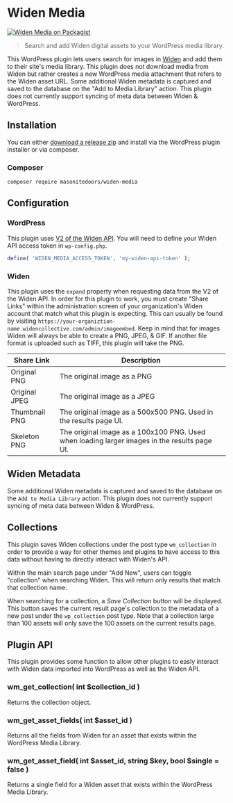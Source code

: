 # Widen Media

[![Widen Media on Packagist](https://img.shields.io/packagist/v/masonitedoors/widen-media.svg?style=flat)](https://packagist.org/packages/masonitedoors/widen-media)

> Search and add Widen digital assets to your WordPress media library.

This WordPress plugin lets users search for images in [Widen](https://www.widen.com/) and add them to their site's media library. This plugin does not download media from Widen but rather creates a new WordPress media attachment that refers to the Widen asset URL.
Some additional Widen metadata is captured and saved to the database on the "Add to Media Library" action. This plugin does not currently support syncing of meta data between Widen & WordPress.

## Installation

You can either [download a release zip](https://github.com/masonitedoors/widen-media/releases) and install via the WordPress plugin installer or via composer.

### Composer

```shell
composer require masonitedoors/widen-media
```

## Configuration

### WordPress

This plugin uses [V2 of the Widen API](https://widenv2.docs.apiary.io/). You will need to define your Widen API access token in `wp-config.php`.

```php
define( 'WIDEN_MEDIA_ACCESS_TOKEN', 'my-widen-api-token' );
```

### Widen

This plugin uses the `expand` property when requesting data from the V2 of the Widen API. In order for this plugin to work, you must create "Share Links" within the administration screen of your organization's Widen account that match what this plugin is expecting. This can usually be found by visiting `https://your-organiztion-name.widencollective.com/admin/imageembed`. Keep in mind that for images Widen will always be able to create a PNG, JPEG, & GIF. If another file format is uploaded such as TIFF, this plugin will take the PNG.

| Share Link    | Description                                                                                  |
| ------------- | -------------------------------------------------------------------------------------------- |
| Original PNG  | The original image as a PNG                                                                  |
| Original JPEG | The original image as a JPEG                                                                 |
| Thumbnail PNG | The original image as a 500x500 PNG. Used in the results page UI.                            |
| Skeleton PNG  | The original image as a 100x100 PNG. Used when loading larger images in the results page UI. |

## Widen Metadata

Some additional Widen metadata is captured and saved to the database on the `Add to Media Library` action. This plugin does not currently support syncing of meta data between Widen & WordPress.

## Collections

This plugin saves Widen collections under the post type `wm_collection` in order to provide a way for other themes and plugins to have access to this data without having to directly interact with Widen's API.

Within the main search page under "Add New", users can toggle "collection" when searching Widen. This will return only results that match that collection name.

When searching for a collection, a _Save Collection_ button will be displayed. This button saves the current result page's collection to the metadata of a new post under the `wp_collection` post type. Note that a collection large than 100 assets will only save the 100 assets on the current results page.

## Plugin API

This plugin provides some function to allow other plugins to easly interact with Widen data imported into WordPress as well as the Widen API.

### wm_get_collection( int $collection_id )

Returns the collection object.

### wm_get_asset_fields( int $asset_id )

Returns all the fields from Widen for an asset that exists within the WordPress Media Library.

### wm_get_asset_field( int $asset_id, string $key, bool $single = false )

Returns a single field for a Widen asset that exists within the WordPress Media Library.
